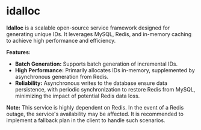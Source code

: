 # idalloc
**Idalloc** is a scalable open-source service framework designed for generating unique IDs. It leverages MySQL, Redis, and in-memory caching to achieve high performance and efficiency.

**Features:**
- **Batch Generation:** Supports batch generation of incremental IDs.
- **High Performance:** Primarily allocates IDs in-memory, supplemented by asynchronous generation from Redis.
- **Reliability:** Asynchronous writes to the database ensure data persistence, with periodic synchronization to restore Redis from MySQL, minimizing the impact of potential Redis data loss.

**Note:** This service is highly dependent on Redis. In the event of a Redis outage, the service's availability may be affected. It is recommended to implement a fallback plan in the client to handle such scenarios.